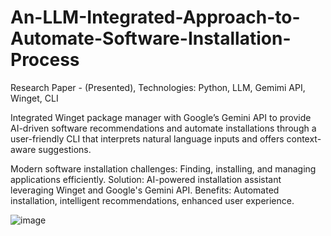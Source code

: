 # An-LLM-Integrated-Approach-to-Automate-Software-Installation-Process

Research Paper - (Presented), Technologies: Python, LLM, Gemimi API, Winget, CLI

Integrated Winget package manager with Google’s Gemini API to provide AI-driven software recommendations and automate installations through a user-friendly CLI that interprets natural language inputs and offers context-aware suggestions.

Modern software installation challenges: Finding, installing, and managing applications efficiently.
Solution: AI-powered installation assistant leveraging Winget and Google's Gemini API.
Benefits: Automated installation, intelligent recommendations, enhanced user experience.

![image](https://github.com/user-attachments/assets/8a0039b9-ac3e-4f23-ae41-a6076fb1863b)
